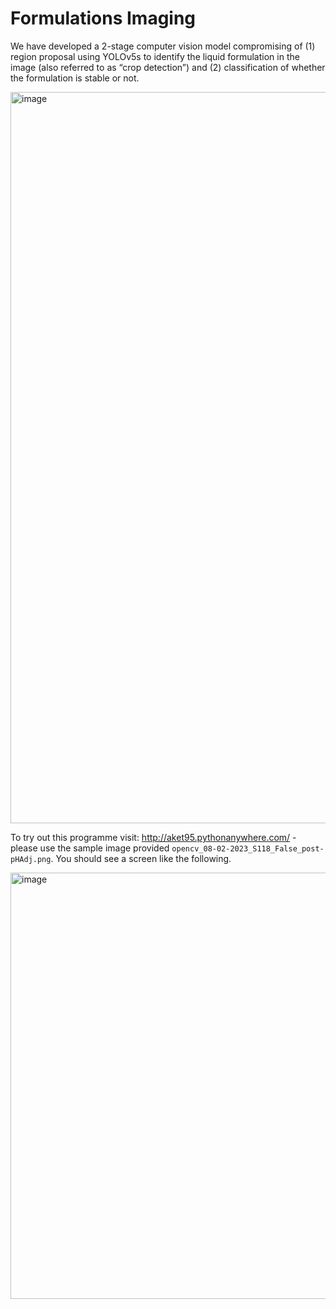 # Formulations Imaging

We have developed a 2-stage computer vision model compromising of (1) region proposal using YOLOv5s to identify the liquid formulation in the image (also referred to as “crop detection”) and (2) classification of whether the formulation is stable or not. 

<img width="1170" alt="image" src="https://user-images.githubusercontent.com/56798326/233680769-40ed8222-744c-43a0-9dd0-cb4d9c3e1ef0.png">

To try out this programme visit: http://aket95.pythonanywhere.com/ - please use the sample image provided `opencv_08-02-2023_S118_False_post-pHAdj.png`. You should see a screen like the following.

<img width="682" alt="image" src="https://user-images.githubusercontent.com/56798326/233711709-8563f5f7-ab69-4035-a211-b4187d8ebf97.png">
